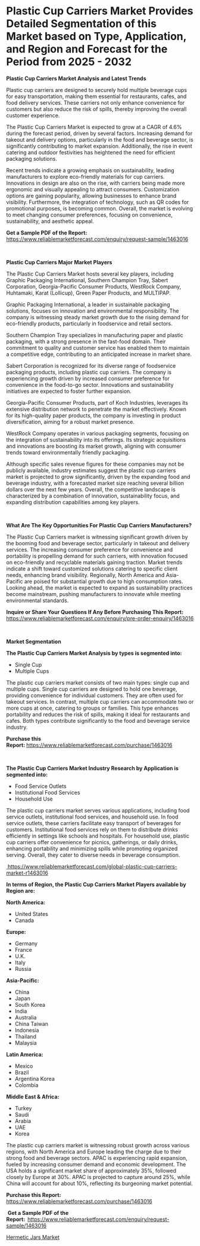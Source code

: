 <p><h1>Plastic Cup Carriers Market Provides Detailed Segmentation of this Market based on Type, Application, and Region and Forecast for the Period from 2025 - 2032</h1></p><p><strong>Plastic Cup Carriers Market Analysis and Latest Trends</strong></p>
<p><p>Plastic cup carriers are designed to securely hold multiple beverage cups for easy transportation, making them essential for restaurants, cafes, and food delivery services. These carriers not only enhance convenience for customers but also reduce the risk of spills, thereby improving the overall customer experience.</p><p>The Plastic Cup Carriers Market is expected to grow at a CAGR of 4.6% during the forecast period, driven by several factors. Increasing demand for takeout and delivery options, particularly in the food and beverage sector, is significantly contributing to market expansion. Additionally, the rise in event catering and outdoor festivities has heightened the need for efficient packaging solutions.</p><p>Recent trends indicate a growing emphasis on sustainability, leading manufacturers to explore eco-friendly materials for cup carriers. Innovations in design are also on the rise, with carriers being made more ergonomic and visually appealing to attract consumers. Customization options are gaining popularity, allowing businesses to enhance brand visibility. Furthermore, the integration of technology, such as QR codes for promotional purposes, is becoming common. Overall, the market is evolving to meet changing consumer preferences, focusing on convenience, sustainability, and aesthetic appeal.</p></p>
<p><strong>Get a Sample PDF of the Report:&nbsp;</strong> <a href="https://www.reliablemarketforecast.com/enquiry/request-sample/1463016?utm_campaign=2314&utm_medium=2&utm_source=Github&utm_content=ia&utm_term=04042025&utm_id=plastic-cup-carriers">https://www.reliablemarketforecast.com/enquiry/request-sample/1463016</a></p>
<p>&nbsp;</p>
<p><strong>Plastic Cup Carriers Major Market Players</strong></p>
<p><p>The Plastic Cup Carriers Market hosts several key players, including Graphic Packaging International, Southern Champion Tray, Sabert Corporation, Georgia-Pacific Consumer Products, WestRock Company, Huhtamaki, Karat (Lollicup), Green Paper Products, and MULTIPAP. </p><p>Graphic Packaging International, a leader in sustainable packaging solutions, focuses on innovation and environmental responsibility. The company is witnessing steady market growth due to the rising demand for eco-friendly products, particularly in foodservice and retail sectors. </p><p>Southern Champion Tray specializes in manufacturing paper and plastic packaging, with a strong presence in the fast-food domain. Their commitment to quality and customer service has enabled them to maintain a competitive edge, contributing to an anticipated increase in market share.</p><p>Sabert Corporation is recognized for its diverse range of foodservice packaging products, including plastic cup carriers. The company is experiencing growth driven by increased consumer preference for convenience in the food-to-go sector. Innovations and sustainability initiatives are expected to foster further expansion.</p><p>Georgia-Pacific Consumer Products, part of Koch Industries, leverages its extensive distribution network to penetrate the market effectively. Known for its high-quality paper products, the company is investing in product diversification, aiming for a robust market presence.</p><p>WestRock Company operates in various packaging segments, focusing on the integration of sustainability into its offerings. Its strategic acquisitions and innovations are boosting its market growth, aligning with consumer trends toward environmentally friendly packaging.</p><p>Although specific sales revenue figures for these companies may not be publicly available, industry estimates suggest the plastic cup carriers market is projected to grow significantly, driven by the expanding food and beverage industry, with a forecasted market size reaching several billion dollars over the next few years. Overall, the competitive landscape is characterized by a combination of innovation, sustainability focus, and expanding distribution capabilities among key players.</p></p>
<p>&nbsp;</p>
<p><strong>What Are The Key Opportunities For Plastic Cup Carriers Manufacturers?</strong></p>
<p><p>The Plastic Cup Carriers market is witnessing significant growth driven by the booming food and beverage sector, particularly in takeout and delivery services. The increasing consumer preference for convenience and portability is propelling demand for such carriers, with innovation focused on eco-friendly and recyclable materials gaining traction. Market trends indicate a shift toward customized solutions catering to specific client needs, enhancing brand visibility. Regionally, North America and Asia-Pacific are poised for substantial growth due to high consumption rates. Looking ahead, the market is expected to expand as sustainability practices become mainstream, pushing manufacturers to innovate while meeting environmental standards.</p></p>
<p><strong>Inquire or Share Your Questions If Any Before Purchasing This Report:</strong> <a href="https://www.reliablemarketforecast.com/enquiry/pre-order-enquiry/1463016?utm_campaign=2314&utm_medium=2&utm_source=Github&utm_content=ia&utm_term=04042025&utm_id=plastic-cup-carriers">https://www.reliablemarketforecast.com/enquiry/pre-order-enquiry/1463016</a></p>
<p>&nbsp;</p>
<p><strong>Market Segmentation</strong></p>
<p><strong>The Plastic Cup Carriers Market Analysis by types is segmented into:</strong></p>
<p><ul><li>Single Cup</li><li>Multiple Cups</li></ul></p>
<p><p>The plastic cup carriers market consists of two main types: single cup and multiple cups. Single cup carriers are designed to hold one beverage, providing convenience for individual customers. They are often used for takeout services. In contrast, multiple cup carriers can accommodate two or more cups at once, catering to groups or families. This type enhances portability and reduces the risk of spills, making it ideal for restaurants and cafes. Both types contribute significantly to the food and beverage service industry.</p></p>
<p><strong>Purchase this Report:&nbsp;</strong><a href="https://www.reliablemarketforecast.com/purchase/1463016?utm_campaign=2314&utm_medium=2&utm_source=Github&utm_content=ia&utm_term=04042025&utm_id=plastic-cup-carriers">https://www.reliablemarketforecast.com/purchase/1463016</a></p>
<p>&nbsp;</p>
<p><strong>The Plastic Cup Carriers Market Industry Research by Application is segmented into:</strong></p>
<p><ul><li>Food Service Outlets</li><li>Institutional Food Services</li><li>Household Use</li></ul></p>
<p><p>The plastic cup carriers market serves various applications, including food service outlets, institutional food services, and household use. In food service outlets, these carriers facilitate easy transport of beverages for customers. Institutional food services rely on them to distribute drinks efficiently in settings like schools and hospitals. For household use, plastic cup carriers offer convenience for picnics, gatherings, or daily drinks, enhancing portability and minimizing spills while promoting organized serving. Overall, they cater to diverse needs in beverage consumption.</p></p>
<p><a href="https://www.reliablemarketforecast.com/global-plastic-cup-carriers-market-r1463016?utm_campaign=2314&utm_medium=2&utm_source=Github&utm_content=ia&utm_term=04042025&utm_id=plastic-cup-carriers">&nbsp;https://www.reliablemarketforecast.com/global-plastic-cup-carriers-market-r1463016</a></p>
<p><strong>In terms of Region, the Plastic Cup Carriers Market Players available by Region are:</strong></p>
<p>
    <p> <strong> North America: </strong>
        <ul>
            <li>United States</li>
            <li>Canada</li>
        </ul>
        </p> 
    <p> <strong> Europe: </strong>
        <ul>
            <li>Germany</li>
            <li>France</li>
            <li>U.K.</li>
            <li>Italy</li>
            <li>Russia</li>
        </ul>
        </p> 
    <p> <strong> Asia-Pacific: </strong>
        <ul>
            <li>China</li>
            <li>Japan</li>
            <li>South Korea</li>
            <li>India</li>
            <li>Australia</li>
            <li>China Taiwan</li>
            <li>Indonesia</li>
            <li>Thailand</li>
            <li>Malaysia</li>
        </ul>
        </p> 
    <p> <strong> Latin America: </strong>
        <ul>
            <li>Mexico</li>
            <li>Brazil</li>
            <li>Argentina Korea</li>
            <li>Colombia</li>
        </ul>
        </p> 
    <p> <strong> Middle East & Africa: </strong>
        <ul>
            <li>Turkey</li>
            <li>Saudi</li>
            <li>Arabia</li>
            <li>UAE</li>
            <li>Korea</li>
        </ul>
    </p>
    </p>
<p><p>The plastic cup carriers market is witnessing robust growth across various regions, with North America and Europe leading the charge due to their strong food and beverage sectors. APAC is experiencing rapid expansion, fueled by increasing consumer demand and economic development. The USA holds a significant market share of approximately 35%, followed closely by Europe at 30%. APAC is projected to capture around 25%, while China will account for about 10%, reflecting its burgeoning market potential.</p></p>
<p><strong>Purchase this Report: </strong><a href="https://www.reliablemarketforecast.com/purchase/1463016?utm_campaign=2314&utm_medium=2&utm_source=Github&utm_content=ia&utm_term=04042025&utm_id=plastic-cup-carriers">https://www.reliablemarketforecast.com/purchase/1463016</a></p>
<p>&nbsp;<strong>Get a Sample PDF of the Report:&nbsp;&nbsp;</strong><a href="https://www.reliablemarketforecast.com/enquiry/request-sample/1463016?utm_campaign=2314&utm_medium=2&utm_source=Github&utm_content=ia&utm_term=04042025&utm_id=plastic-cup-carriers">https://www.reliablemarketforecast.com/enquiry/request-sample/1463016</a></p>
<p><strong></strong></p>
<p><p><a href="https://github.com/lehumiston1971679/Market-Research-Report-List-1/blob/main/hermetic-jars-market.md?utm_campaign=2314&utm_medium=2&utm_source=Github&utm_content=ia&utm_term=04042025&utm_id=plastic-cup-carriers">Hermetic Jars Market</a></p></p>